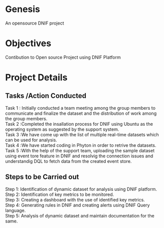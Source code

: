 # Genesis
An opensource DNIF project

# Objectives
Contibution to Open source Project using DNIF Platform

# Project Details 

## Tasks /Action Conducted
Task 1 : Initially conducted a team  meeting among the group members to communicate and finalize the dataset and the distribution of work among the group members.</br>
Task 2 :Completed the insallation process for DNIF using Ubuntu as the operating system as suggested by the support system.</br>
Task 3 :We have come up with the list of multiple real-time datasets which can  be used for analysis.</br>
Task 4 :We have started coding in Phyton in order to retrive the datasets.</br>
Task 5 :With the help of the support team, uploading the sample dataset using event tore feature in DNIF and resolvig the connection issues and understandig DQL to fetch data from the created event store.</br>

## Steps to be Carried out
 Step 1: Identification of dynamic dataset for analysis using DNIF platform. </br>
 Step 2: Identification of key metrics to be monitored.</br>
 Step 3: Creating a dashboard with the use of identified key metrics.</br>
 Step 4: Generating rules in DNIF and creating alerts using DNIF Query language.</br>
 Step 5: Analysis of dynamic dataset and maintain documentation for the same.</br>
